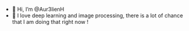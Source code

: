 - 👋 Hi, I’m @Aur3lienH
- 👀 I love deep learning and image processing, there is a lot of chance that I am doing that right now !

<!---
Aur3lienH/Aur3lienH is a ✨ special ✨ repository because its `README.md` (this file) appears on your GitHub profile.
You can click the Preview link to take a look at your changes.
--->
